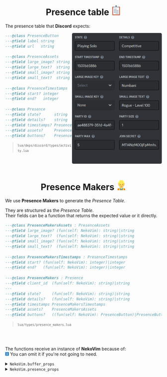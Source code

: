 <div align='center'>

  # Presence table <img width=32 src='https://raw.githubusercontent.com/pandasoli/twemojis/master/1f4cb.svg'/>
</div>

The presence table that **Discord** expects:

<img align='right' height=420 src='./discord_presence_preview.png'/>

```lua
---@class PresenceButton
---@field label string
---@field url   string

---@class PresenceAssets
---@field large_image? string
---@field large_text?  string
---@field small_image? string
---@field small_text?  string

---@class PresenceTimestamps
---@field start? integer
---@field end?   integer

---@class Presence
---@field state?      string
---@field details?    string
---@field timestamps? PresenceTimestamps
---@field assets?     PresenceAssets
---@field buttons?    PresenceButton[]
```
> <small><code>lua/deps/discord/types/activity.lua</code></small>

<br/>
<br/>
<div align='center'>

  # Presence Makers <img width=32 src='https://raw.githubusercontent.com/pandasoli/twemojis/master/1f477.svg'/>
</div>

We use **Presence Makers** to generate the _Presence Table_.

They are structured as the _Presence Table_.  
Their fields can be a function that returns the expected value or it directly.
```lua
---@class PresenceMakersAssets : PresenceAssets
---@field large_image? (fun(self: NekoVim): string)|string
---@field large_text?  (fun(self: NekoVim): string)|string
---@field small_image? (fun(self: NekoVim): string)|string
---@field small_text?  (fun(self: NekoVim): string)|string

---@class PresenceMakersTimestamps : PresenceTimestamps
---@field start? (fun(self: NekoVim): integer)|integer
---@field end?   (fun(self: NekoVim): integer)|integer

---@class PresenceMakers : Presence
---@field client_id  (fun(self: NekoVim): string)|string
---
---@field state?     (fun(self: NekoVim): string)|string
---@field details?   (fun(self: NekoVim): string)|string
---@field timestamps PresenceMakersTimestamps
---@field assets?    PresenceMakersAssets
---@field buttons?   ((fun(self: NekoVim): PresenceButton)|PresenceButton)[]
```
> <small><code>lua/types/presence_makers.lua</code></small>

<br/>
<br/>

The functions receive an instance of **NekoVim** because of:  
<img width=12 src='https://raw.githubusercontent.com/pandasoli/twemojis/master/2139.svg'/> You can omit it if you're not going to need.
<details>
  <summary><code>NekoVim.buffer_props</code></summary>

  ```lua
  ---@class BufferProps
  ---@field mode          'n'|'i'|'v'|'c'|'R'|string
  ---@field repoName      string
  ---@field fileName      string?
  ---@field filePath      string?
  ---@field fileType      string?
  ---@field fileExtension string?
  ```
  > <small><code>lua/types/buffer_props.lua</code></small>
</details>
<details>
  <summary><code>NekoVim.presence_props</code></summary>

  ```lua
  ---@class PresenceProps
  ---@field startTimestamp integer
  ```
  > <small><code>lua/types/presence_props.lua</code></small>
</details>
